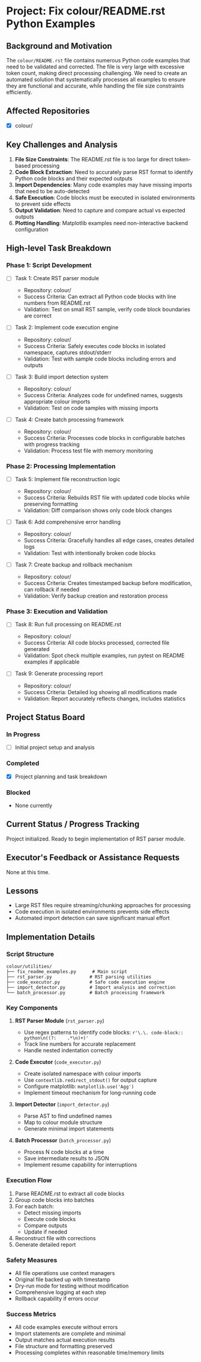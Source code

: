 # Project: Fix colour/README.rst Python Examples

## Background and Motivation

The `colour/README.rst` file contains numerous Python code examples that need to be validated and corrected. The file is very large with excessive token count, making direct processing challenging. We need to create an automated solution that systematically processes all examples to ensure they are functional and accurate, while handling the file size constraints efficiently.

## Affected Repositories
- [x] colour/

## Key Challenges and Analysis

1. **File Size Constraints**: The README.rst file is too large for direct token-based processing
2. **Code Block Extraction**: Need to accurately parse RST format to identify Python code blocks and their expected outputs
3. **Import Dependencies**: Many code examples may have missing imports that need to be auto-detected
4. **Safe Execution**: Code blocks must be executed in isolated environments to prevent side effects
5. **Output Validation**: Need to capture and compare actual vs expected outputs
6. **Plotting Handling**: Matplotlib examples need non-interactive backend configuration

## High-level Task Breakdown

### Phase 1: Script Development
- [ ] Task 1: Create RST parser module
  - Repository: colour/
  - Success Criteria: Can extract all Python code blocks with line numbers from README.rst
  - Validation: Test on small RST sample, verify code block boundaries are correct

- [ ] Task 2: Implement code execution engine
  - Repository: colour/
  - Success Criteria: Safely executes code blocks in isolated namespace, captures stdout/stderr
  - Validation: Test with sample code blocks including errors and outputs

- [ ] Task 3: Build import detection system
  - Repository: colour/
  - Success Criteria: Analyzes code for undefined names, suggests appropriate colour imports
  - Validation: Test on code samples with missing imports

- [ ] Task 4: Create batch processing framework
  - Repository: colour/
  - Success Criteria: Processes code blocks in configurable batches with progress tracking
  - Validation: Process test file with memory monitoring

### Phase 2: Processing Implementation
- [ ] Task 5: Implement file reconstruction logic
  - Repository: colour/
  - Success Criteria: Rebuilds RST file with updated code blocks while preserving formatting
  - Validation: Diff comparison shows only code block changes

- [ ] Task 6: Add comprehensive error handling
  - Repository: colour/
  - Success Criteria: Gracefully handles all edge cases, creates detailed logs
  - Validation: Test with intentionally broken code blocks

- [ ] Task 7: Create backup and rollback mechanism
  - Repository: colour/
  - Success Criteria: Creates timestamped backup before modification, can rollback if needed
  - Validation: Verify backup creation and restoration process

### Phase 3: Execution and Validation
- [ ] Task 8: Run full processing on README.rst
  - Repository: colour/
  - Success Criteria: All code blocks processed, corrected file generated
  - Validation: Spot check multiple examples, run pytest on README examples if applicable

- [ ] Task 9: Generate processing report
  - Repository: colour/
  - Success Criteria: Detailed log showing all modifications made
  - Validation: Report accurately reflects changes, includes statistics

## Project Status Board

### In Progress
- [ ] Initial project setup and analysis

### Completed
- [x] Project planning and task breakdown

### Blocked
- None currently

## Current Status / Progress Tracking

Project initialized. Ready to begin implementation of RST parser module.

## Executor's Feedback or Assistance Requests

None at this time.

## Lessons

- Large RST files require streaming/chunking approaches for processing
- Code execution in isolated environments prevents side effects
- Automated import detection can save significant manual effort

## Implementation Details

### Script Structure
```
colour/utilities/
├── fix_readme_examples.py      # Main script
├── rst_parser.py              # RST parsing utilities
├── code_executor.py           # Safe code execution engine
├── import_detector.py         # Import analysis and correction
└── batch_processor.py         # Batch processing framework
```

### Key Components

1. **RST Parser Module** (`rst_parser.py`)
   - Use regex patterns to identify code blocks: `r'\.\. code-block:: python\n((?:    .*\n)+)'`
   - Track line numbers for accurate replacement
   - Handle nested indentation correctly

2. **Code Executor** (`code_executor.py`)
   - Create isolated namespace with colour imports
   - Use `contextlib.redirect_stdout()` for output capture
   - Configure matplotlib: `matplotlib.use('Agg')`
   - Implement timeout mechanism for long-running code

3. **Import Detector** (`import_detector.py`)
   - Parse AST to find undefined names
   - Map to colour module structure
   - Generate minimal import statements

4. **Batch Processor** (`batch_processor.py`)
   - Process N code blocks at a time
   - Save intermediate results to JSON
   - Implement resume capability for interruptions

### Execution Flow

1. Parse README.rst to extract all code blocks
2. Group code blocks into batches
3. For each batch:
   - Detect missing imports
   - Execute code blocks
   - Compare outputs
   - Update if needed
4. Reconstruct file with corrections
5. Generate detailed report

### Safety Measures

- All file operations use context managers
- Original file backed up with timestamp
- Dry-run mode for testing without modification
- Comprehensive logging at each step
- Rollback capability if errors occur

### Success Metrics

- All code examples execute without errors
- Import statements are complete and minimal
- Output matches actual execution results
- File structure and formatting preserved
- Processing completes within reasonable time/memory limits